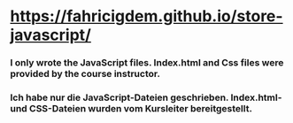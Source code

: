# https://fahricigdem.github.io/store-javascript/

### I only wrote the JavaScript files. Index.html and Css files were provided by the course instructor.
### Ich habe nur die JavaScript-Dateien geschrieben. Index.html- und CSS-Dateien wurden vom Kursleiter bereitgestellt.
